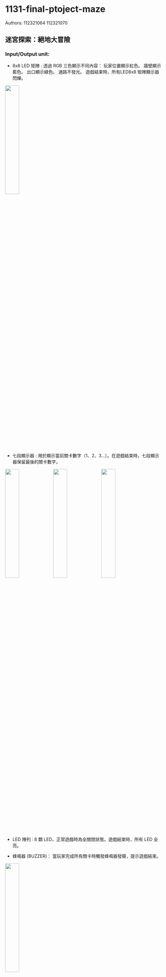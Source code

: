 # 1131-final-ptoject-maze
Authors: 112321064 112321070
## 迷宮探索：絕地大冒險
### Input/Output unit:
* 8x8 LED 矩陣 :
透過 RGB 三色顯示不同內容：
玩家位置顯示紅色。
牆壁顯示藍色。
出口顯示綠色。
通路不發光。
遊戲結束時，所有LED8x8 矩陣顯示器閃爍。
 <img src="https://github.com/user-attachments/assets/d857a40b-a5cf-4a62-88ef-61e7637ee530" style="width:30%;" />
 
* 七段顯示器 :
用於顯示當前關卡數字（1、2、3...）。在遊戲結束時，七段顯示器保留最後的關卡數字。
<img src="https://github.com/user-attachments/assets/476cf724-fefa-481e-b96f-210097b02d77" style="width:30%;" />
<img src="https://github.com/user-attachments/assets/a9ced6d3-414a-467b-a8a8-ed60f35facc4" style="width:30%;" />
<img src="https://github.com/user-attachments/assets/a99807ed-0fd0-40d8-826c-05b8f803e5d3" style="width:30%;" />

* LED 陣列 :
8 顆 LED，正常遊戲時為全關閉狀態。遊戲結束時，所有 LED 全亮。
  

* 蜂鳴器 (BUZZER)：
當玩家完成所有關卡時觸發蜂鳴器發聲，提示遊戲結束。
<img src="https://github.com/user-attachments/assets/e5b740bb-38a9-4152-a0f1-666b8a40c760" style="width:30%;" />

### 功能說明
* 玩家控制：
透過 UP, DOWN, LEFT, RIGHT 四個輸入按鍵，控制玩家在迷宮中的移動。
移動時檢查是否撞牆，若無阻礙則更新玩家位置。

* 遊戲地圖：
提供三個迷宮地圖，使用 8x8 的二進制陣列定義：
1 代表牆壁，玩家無法通過。
0 代表通路，玩家可以行走。
每個地圖的左下角為出口。

* 過關邏輯：
當玩家到達出口後，自動切換到下一個迷宮地圖。
若完成最後一個地圖，遊戲結束並觸發以下效果：
所有 LED 全亮。

* 蜂鳴器 (BUZZER) 發聲。
顯示器進入閃爍模式。

### 程式模組說明:
* DATA_R, DATA_G, DATA_B : 
接到 8x8 RGB 矩陣 LED 的紅、綠、藍顏色控制腳。
控制每個點的 RGB 顏色顯示（紅色=玩家，藍色=牆壁，綠色=出口）。

* COMM : 
接到 RGB 矩陣 LED 的掃描行控制腳。
控制當前被掃描的行，逐行刷新顯示器。

* SEG : 接到 7 段顯示器（Seven-Segment Display）。
顯示當前關卡數字（1, 2, 3）。

* LED : 接到 8 顆 LED 指示燈。
遊戲結束時，所有 LED 全亮；遊戲進行中，LED 全關閉。

* BUZZER : 接到蜂鳴器。
遊戲結束時，蜂鳴器響起提示玩家。

#### 程式邏輯
1. 初始化階段 (Initial Block)
程式在開始時會進行初始化，設置遊戲的基本參數：
player_x 和 player_y 設定玩家在地圖上的起始位置（左下角）。
MAZE_1 代表第一張地圖，程式載入這張地圖作為初始狀態。
顯示器、LED 和蜂鳴器都會初始化為關閉狀態。

2. 時鐘分頻器 (Clock Dividers)
程式使用兩個分頻器來生成不同頻率的時鐘信號：
10kHz 時鐘：用於刷新顯示矩陣。
1Hz 時鐘：用於遊戲結束後的閃爍效果。

3. 按鍵輸入檢測 (Button Input Logic)
程式檢查方向鍵 (UP, DOWN, LEFT, RIGHT) 的狀態來決定玩家的移動。
移動的條件：玩家不會移動到牆壁（MAZE[player_y][player_x] == 0），並且不會超出邊界。

4. 出口檢測和關卡更新
當玩家到達出口（右上角 (7, 0)）時，程式會檢查並更新關卡，並根據進度顯示關卡號。
當玩家到達出口時：
第一關完成，載入第二張地圖並顯示關卡 2。
第二關完成，載入第三張地圖並顯示關卡 3。
如果所有關卡完成，啟動蜂鳴器並使 LED 閃爍。

5. 顯示邏輯
每 10kHz 時鐘週期，程式會更新 RGB 顯示器的顏色。
玩家位置顯示為紅色 (DATA_R = 0, DATA_G = 1, DATA_B = 1)。
牆壁顯示為藍色 (DATA_R = 1, DATA_G = 1, DATA_B = 0)。
出口顯示為綠色 (DATA_R = 1, DATA_G = 0, DATA_B = 1)。

### 影片
https://drive.google.com/drive/folders/1-tzRw5pFJM_YKahRFnB8r6rL0asePRd3?usp=sharing
